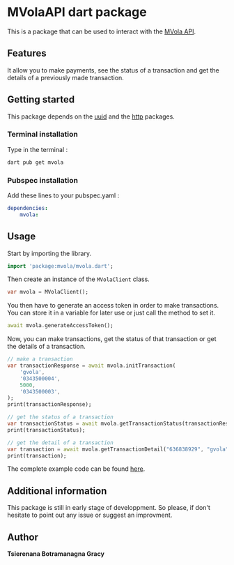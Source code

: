 # MVolaAPI dart package
This is a package that can be used to interact with the [MVola API](https://www.mvola.mg/devportal/home).

## Features

It allow you to make payments, see the status of a transaction and get the details of a previously made transaction.

## Getting started

This package depends on the [uuid](https://pub.dev/packages/uuid) and the [http](https://pub.dev/packages/http) packages.

### Terminal installation
Type in the terminal : 
```sh
dart pub get mvola
```

### Pubspec installation
Add these lines to your pubspec.yaml :
```yaml
dependencies:
    mvola:
```

## Usage
Start by importing the library.

```dart
import 'package:mvola/mvola.dart';
```
Then create an instance of the `MVolaClient` class.
```dart
var mvola = MVolaClient();
```
You then have to generate an access token in order to make transactions.
You can store it in a variable for later use or just call the method to set it.
```dart
await mvola.generateAccessToken();
```
Now, you can make transactions, get the status of that transaction or get the details of a transaction. 
```dart
// make a transaction
var transactionResponse = await mvola.initTransaction(
    'gvola',
    '0343500004',
    5000,
    '0343500003',
);
print(transactionResponse);

// get the status of a transaction
var transactionStatus = await mvola.getTransactionStatus(transactionResponse.serverCorrelationId, '0343500004', 'gvola');
print(transactionStatus);

// get the detail of a transaction
var transaction = await mvola.getTransactionDetail("636838929", "gvola", "0343500004");
print(transaction); 
```
The complete example code can be found [here](https://github.com/tbgracy/mvola-dart/blob/main/example/mvola_example.dart).

## Additional information

This package is still in early stage of developpment. So please, if don't hesitate to point out any issue or suggest an improvment.

## Author
**Tsierenana Botramanagna Gracy**
